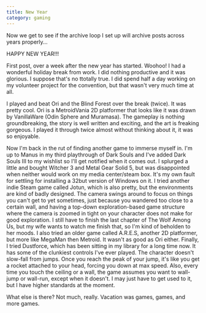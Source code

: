 ```yaml
---
title: New Year
category: gaming
---
```

Now we get to see if the archive loop I set up will archive posts across years properly...

HAPPY NEW YEAR!!!

First post, over a week after the new year has started. Woohoo! I had a wonderful holiday break from work. I did nothing productive and it was glorious. I suppose that's no ttotally true. I did spend half a day working on my volunteer project for the convention, but that wasn't very much time at all.

I played and beat Ori and the Blind Forest over the break (twice). It was pretty cool. Ori is a MetroidVania 2D platformer that looks like it was drawn by VanillaWare (Odin Sphere and Muramasa). The gameplay is nothing groundbreaking, the story is well written and exciting, and the art is freaking gorgeous. I played it through twice almost without thinking about it, it was so enjoyable.

Now I'm back in the rut of finding another game to immerse myself in. I'm up to Manus in my third playthrough of Dark Souls and I've added Dark Souls III to my wishlist so I'll get notified when it comes out. I splurged a little and bought Witcher 3 and Metal Gear Solid 5, but was disappointed when neither would work on my media center/steam box. It's my own fault for settling for installing a 32but version of Windows on it. I tried another indie Steam game called Jotun, which is also pretty, but the environments are kind of badly designed. The camera swings around to focus on things you can't get to yet sometimes, just because you wandered too close to a certain wall, and having a top-down exploration-based game structure where the camera is zoomed in tight on your character does not make for good exploration. I still have to finish the last chapter of The Wolf Among Us, but my wife wants to watch me finish that, so I'm kind of beholden to her moods. I also tried an older game called A.R.E.S, another 2D platformer, but more like MegaMan then Metroid. It wasn't as good as Ori either. Finally, I tried Dustforce, which has been sitting in my library for a long time now. It has some of the clunkiest controls I've ever played. The character doesn't slow-fall from jumps. Once you reach the peak of your jump, it's like you get a rocket attached to your head, forcing you down at max speed. Also, every time you touch the ceiling or a wall, the game assumes you want to wall-jump or wall-run, except when it doesn't. I may just have to get used to it, but I have higher standards at the moment.

What else is there? Not much, really. Vacation was games, games, and more games.